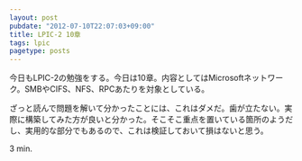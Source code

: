 ```yaml
---
layout: post
pubdate: "2012-07-10T22:07:03+09:00"
title: LPIC-2 10章
tags: lpic
pagetype: posts
---
```

今日もLPIC-2の勉強をする。今日は10章。内容としてはMicrosoftネットワーク。SMBやCIFS、NFS、RPCあたりを対象としている。

ざっと読んで問題を解いて分かったことには、これはダメだ。歯が立たない。実際に構築してみた方が良いと分かった。そこそこ重点を置いている箇所のようだし、実用的な部分でもあるので、これは検証しておいて損はないと思う。

3 min.
